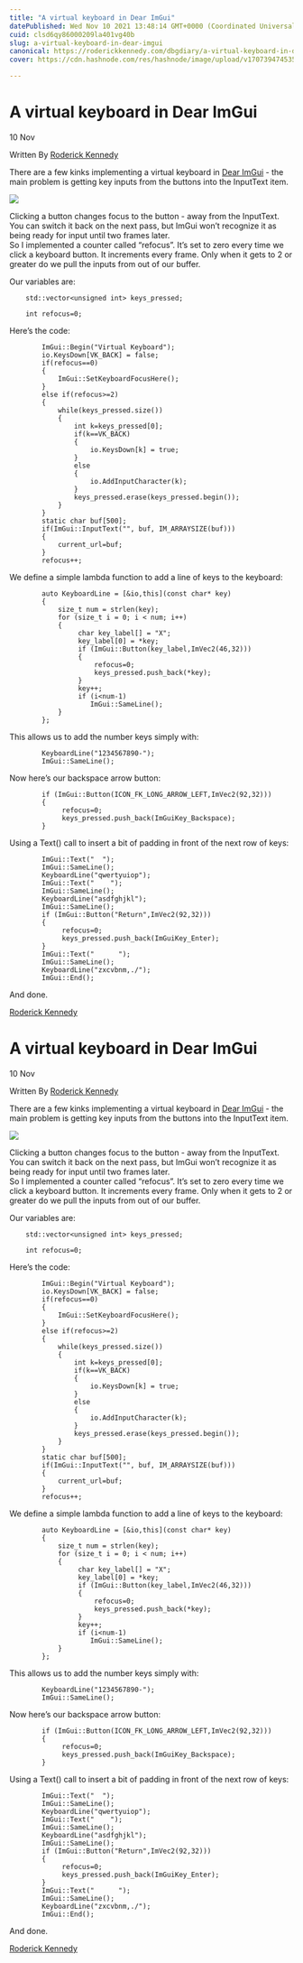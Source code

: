 ```yaml
---
title: "A virtual keyboard in Dear ImGui"
datePublished: Wed Nov 10 2021 13:48:14 GMT+0000 (Coordinated Universal Time)
cuid: clsd6qy86000209la401vg40b
slug: a-virtual-keyboard-in-dear-imgui
canonical: https://roderickkennedy.com/dbgdiary/a-virtual-keyboard-in-dear-imgui
cover: https://cdn.hashnode.com/res/hashnode/image/upload/v1707394745357/ffe554e2-9ef5-403f-80a3-7ed1c6a86b40.png

---
```


A virtual keyboard in Dear ImGui
================================

10 Nov

Written By [Roderick Kennedy](https://roderickkennedy.com/dbgdiary?author=5f08d2770b281846bf04ee3b)

There are a few kinks implementing a virtual keyboard in [Dear ImGui](https://github.com/ocornut/imgui) - the main problem is getting key inputs from the buttons into the InputText item.

![](https://cdn.hashnode.com/res/hashnode/image/upload/v1707394742834/1d21c959-c09a-4b3e-a8dd-f695aef9e456.png)

Clicking a button changes focus to the button - away from the InputText. You can switch it back on the next pass, but ImGui won’t recognize it as being ready for input until two frames later.  
So I implemented a counter called “refocus”. It’s set to zero every time we click a keyboard button. It increments every frame. Only when it gets to 2 or greater do we pull the inputs from out of our buffer.

Our variables are:

        std::vector<unsigned int> keys_pressed;

        int refocus=0;

Here’s the code:

            ImGui::Begin("Virtual Keyboard");
            io.KeysDown[VK_BACK] = false;
            if(refocus==0)
            {
                ImGui::SetKeyboardFocusHere();
            }
            else if(refocus>=2)
            {
                while(keys_pressed.size())
                {
                    int k=keys_pressed[0];
                    if(k==VK_BACK)
                    {
                        io.KeysDown[k] = true;
                    }
                    else
                    {
                        io.AddInputCharacter(k);
                    }
                    keys_pressed.erase(keys_pressed.begin());
                }
            }
            static char buf[500];
            if(ImGui::InputText("", buf, IM_ARRAYSIZE(buf)))
            {
                current_url=buf;
            }
            refocus++;

We define a simple lambda function to add a line of keys to the keyboard:

            auto KeyboardLine = [&io,this](const char* key)
            {
                size_t num = strlen(key);
                for (size_t i = 0; i < num; i++)
                {
                     char key_label[] = "X";
                     key_label[0] = *key;
                     if (ImGui::Button(key_label,ImVec2(46,32)))
                     {
                         refocus=0;
                         keys_pressed.push_back(*key);
                     }
                     key++;
                     if (i<num-1)
                        ImGui::SameLine();
                }
            };

This allows us to add the number keys simply with:

            KeyboardLine("1234567890-");
            ImGui::SameLine();

Now here’s our backspace arrow button:

            if (ImGui::Button(ICON_FK_LONG_ARROW_LEFT,ImVec2(92,32)))
            {
                 refocus=0;
                 keys_pressed.push_back(ImGuiKey_Backspace);
            }

Using a Text() call to insert a bit of padding in front of the next row of keys:

            ImGui::Text("  ");
            ImGui::SameLine();
            KeyboardLine("qwertyuiop");
            ImGui::Text("    ");
            ImGui::SameLine();
            KeyboardLine("asdfghjkl");
            ImGui::SameLine();
            if (ImGui::Button("Return",ImVec2(92,32)))
            {
                 refocus=0;
                 keys_pressed.push_back(ImGuiKey_Enter);
            }
            ImGui::Text("      ");
            ImGui::SameLine();
            KeyboardLine("zxcvbnm,./");
            ImGui::End();

And done.

 [Roderick Kennedy](https://roderickkennedy.com/dbgdiary?author=5f08d2770b281846bf04ee3b)

A virtual keyboard in Dear ImGui
================================

10 Nov

Written By [Roderick Kennedy](https://roderickkennedy.com/dbgdiary?author=5f08d2770b281846bf04ee3b)

There are a few kinks implementing a virtual keyboard in [Dear ImGui](https://github.com/ocornut/imgui) - the main problem is getting key inputs from the buttons into the InputText item.

![](https://cdn.hashnode.com/res/hashnode/image/upload/v1707394743906/40ce9636-e91e-42b3-a0ba-a3b6db0dd397.png)

Clicking a button changes focus to the button - away from the InputText. You can switch it back on the next pass, but ImGui won’t recognize it as being ready for input until two frames later.  
So I implemented a counter called “refocus”. It’s set to zero every time we click a keyboard button. It increments every frame. Only when it gets to 2 or greater do we pull the inputs from out of our buffer.

Our variables are:

        std::vector<unsigned int> keys_pressed;

        int refocus=0;

Here’s the code:

            ImGui::Begin("Virtual Keyboard");
            io.KeysDown[VK_BACK] = false;
            if(refocus==0)
            {
                ImGui::SetKeyboardFocusHere();
            }
            else if(refocus>=2)
            {
                while(keys_pressed.size())
                {
                    int k=keys_pressed[0];
                    if(k==VK_BACK)
                    {
                        io.KeysDown[k] = true;
                    }
                    else
                    {
                        io.AddInputCharacter(k);
                    }
                    keys_pressed.erase(keys_pressed.begin());
                }
            }
            static char buf[500];
            if(ImGui::InputText("", buf, IM_ARRAYSIZE(buf)))
            {
                current_url=buf;
            }
            refocus++;

We define a simple lambda function to add a line of keys to the keyboard:

            auto KeyboardLine = [&io,this](const char* key)
            {
                size_t num = strlen(key);
                for (size_t i = 0; i < num; i++)
                {
                     char key_label[] = "X";
                     key_label[0] = *key;
                     if (ImGui::Button(key_label,ImVec2(46,32)))
                     {
                         refocus=0;
                         keys_pressed.push_back(*key);
                     }
                     key++;
                     if (i<num-1)
                        ImGui::SameLine();
                }
            };

This allows us to add the number keys simply with:

            KeyboardLine("1234567890-");
            ImGui::SameLine();

Now here’s our backspace arrow button:

            if (ImGui::Button(ICON_FK_LONG_ARROW_LEFT,ImVec2(92,32)))
            {
                 refocus=0;
                 keys_pressed.push_back(ImGuiKey_Backspace);
            }

Using a Text() call to insert a bit of padding in front of the next row of keys:

            ImGui::Text("  ");
            ImGui::SameLine();
            KeyboardLine("qwertyuiop");
            ImGui::Text("    ");
            ImGui::SameLine();
            KeyboardLine("asdfghjkl");
            ImGui::SameLine();
            if (ImGui::Button("Return",ImVec2(92,32)))
            {
                 refocus=0;
                 keys_pressed.push_back(ImGuiKey_Enter);
            }
            ImGui::Text("      ");
            ImGui::SameLine();
            KeyboardLine("zxcvbnm,./");
            ImGui::End();

And done.

 [Roderick Kennedy](https://roderickkennedy.com/dbgdiary?author=5f08d2770b281846bf04ee3b)